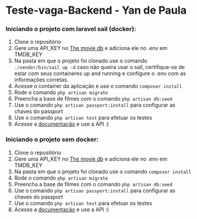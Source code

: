 # Teste-vaga-Backend - Yan de Paula

### Iniciando o projeto com laravel sail (docker):
1. Clone o repositório
1. Gere uma API_KEY no [The movie db](https://www.themoviedb.org/ "the moivei db") e adiciona ele no .env em TMDB_KEY
1. Na pasta em que o projeto foi clonado use o comando `./vendor/bin/sail up -d` caso não queira usar o sail, certifique-se de estar com seus containeres up and running e configure o .env com as informações corretas.
1. Acesse o container da aplicação e use o comando `composer install`
1. Rode o comando `php artisan migrate`
1. Preencha a base de filmes com o comando `php artisan db:seed`
1. Use o comando `php artisan passport:install` para configurar as chaves do passport
1. Use o comando `php artisan test` para efetuar os testes
1. Acesse a [documentação](https://documenter.getpostman.com/view/4704378/TzCL99Gc "documentação") e use a API :)

### Iniciando o projeto sem docker:
1. Clone o repositório
1. Gere uma API_KEY no [The movie db](https://www.themoviedb.org/ "the moivei db") e adiciona ele no .env em TMDB_KEY
1. Na pasta em que o projeto foi clonado use o comando `composer install`
1. Rode o comando `php artisan migrate`
1. Preencha a base de filmes com o comando `php artisan db:seed`
1. Use o comando `php artisan passport:install` para configurar as chaves do passport
1. Use o comando `php artisan test` para efetuar os testes
1. Acesse a [documentação](https://documenter.getpostman.com/view/4704378/TzCL99Gc "documentação") e use a API :)

